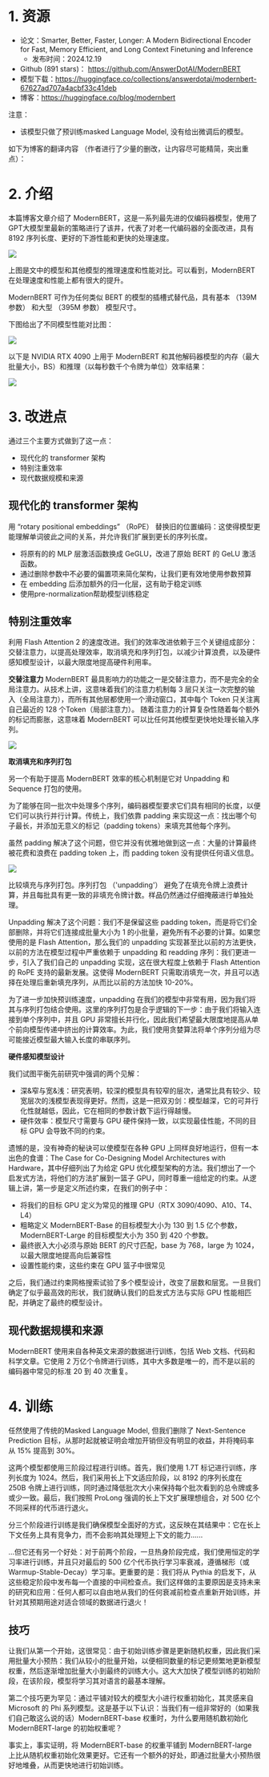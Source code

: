 # 1. 资源

- 论文：Smarter, Better, Faster, Longer: A Modern Bidirectional Encoder for Fast, Memory Efficient, and Long Context Finetuning and Inference
  - 发布时间：2024.12.19
- Github (891 stars)： https://github.com/AnswerDotAI/ModernBERT
- 模型下载：https://huggingface.co/collections/answerdotai/modernbert-67627ad707a4acbf33c41deb
- 博客：https://huggingface.co/blog/modernbert

注意：
- 该模型只做了预训练masked Language Model, 没有给出微调后的模型。

如下为博客的翻译内容 （作者进行了少量的删改，让内容尽可能精简，突出重点）：

# 2. 介绍

本篇博客文章介绍了 ModernBERT，这是一系列最先进的仅编码器模型，使用了GPT大模型里最新的策略进行了该井，代表了对老一代编码器的全面改进，具有 8192 序列长度、更好的下游性能和更快的处理速度。

![](.07_ModernBert_images/推理速度和不同模型性能对比.png)

上图是文中的模型和其他模型的推理速度和性能对比。可以看到，ModernBERT 在处理速度和性能上都有很大的提升。

ModernBERT 可作为任何类似 BERT 的模型的插槽式替代品，具有基本 （139M 参数） 和大型 （395M 参数） 模型尺寸。

下图给出了不同模型性能对比图：

![](.07_ModernBert_images/性能.png)

以下是 NVIDIA RTX 4090 上用于 ModernBERT 和其他解码器模型的内存（最大批量大小，BS）和推理（以每秒数千个令牌为单位）效率结果：

![](.07_ModernBert_images/效率.png)

# 3. 改进点

通过三个主要方式做到了这一点：

- 现代化的 transformer 架构
- 特别注重效率
- 现代数据规模和来源

## 现代化的 transformer 架构

用 “rotary positional embeddings” （RoPE） 替换旧的位置编码：这使得模型更能理解单词彼此之间的关系，并允许我们扩展到更长的序列长度。
- 将原有的的 MLP 层激活函数换成 GeGLU，改进了原始 BERT 的 GeLU 激活函数。
- 通过删除参数中不必要的偏置项来简化架构，让我们更有效地使用参数预算
- 在 embedding 后添加额外的归一化层，这有助于稳定训练
- 使用pre-normalization帮助模型训练稳定

## 特别注重效率
利用 Flash Attention 2 的速度改进。我们的效率改进依赖于三个关键组成部分：交替注意力，以提高处理效率，取消填充和序列打包，以减少计算浪费，以及硬件感知模型设计，以最大限度地提高硬件利用率。

**交替注意力**
ModernBERT 最具影响力的功能之一是交替注意力，而不是完全的全局注意力。从技术上讲，这意味着我们的注意力机制每 3 层只关注一次完整的输入（全局注意力），而所有其他层都使用一个滑动窗口，其中每个 Token 只关注离自己最近的 128 个Token（局部注意力）。
随着注意力的计算复杂性随着每个额外的标记而膨胀，这意味着 ModernBERT 可以比任何其他模型更快地处理长输入序列。

![](.07_ModernBert_images/交替注意力.png)

**取消填充和序列打包**

另一个有助于提高 ModernBERT 效率的核心机制是它对 Unpadding 和 Sequence 打包的使用。

为了能够在同一批次中处理多个序列，编码器模型要求它们具有相同的长度，以便它们可以执行并行计算。传统上，我们依靠 padding 来实现这一点：找出哪个句子最长，并添加无意义的标记（padding tokens）来填充其他每个序列。

虽然 padding 解决了这个问题，但它并没有优雅地做到这一点：大量的计算最终被花费和浪费在 padding token 上，而 padding token 没有提供任何语义信息。

![](.07_ModernBert_images/序列拼接.png)

比较填充与序列打包。序列打包 （'unpadding'） 避免了在填充令牌上浪费计算，并且每批具有更一致的非填充令牌计数。样品仍然通过仔细掩蔽进行单独处理。

Unpadding 解决了这个问题：我们不是保留这些 padding token，而是将它们全部删除，并将它们连接成批量大小为 1 的小批量，避免所有不必要的计算。如果您使用的是 Flash Attention，那么我们的 unpadding 实现甚至比以前的方法更快，以前的方法在模型过程中严重依赖于 unpadding 和 readding 序列：我们更进一步，引入了我们自己的 unpadding 实现，这在很大程度上依赖于 Flash Attention 的 RoPE 支持的最新发展。这使得 ModernBERT 只需取消填充一次，并且可以选择在处理后重新填充序列，从而比以前的方法加快 10-20%。

为了进一步加快预训练速度，unpadding 在我们的模型中非常有用，因为我们将其与序列打包结合使用。这里的序列打包是合乎逻辑的下一步：由于我们将输入连接到单个序列中，并且 GPU 非常擅长并行化，因此我们希望最大限度地提高从单个前向模型传递中挤出的计算效率。为此，我们使用贪婪算法将单个序列分组为尽可能接近模型最大输入长度的串联序列。

**硬件感知模型设计**

我们试图平衡先前研究中强调的两个见解：

- 深&窄与宽&浅：研究表明，较深的模型具有较窄的层次，通常比具有较少、较宽层次的浅模型表现得更好。然而，这是一把双刃剑：模型越深，它的可并行化性就越低，因此，它在相同的参数计数下运行得越慢。
- 硬件效率：模型尺寸需要与 GPU 硬件保持一致，以实现最佳性能，不同的目标 GPU 会导致不同的约束。

遗憾的是，没有神奇的秘诀可以使模型在各种 GPU 上同样良好地运行，但有一本出色的食谱：The Case for Co-Designing Model Architectures with Hardware，其中仔细列出了为给定 GPU 优化模型架构的方法。我们想出了一个启发式方法，将他们的方法扩展到一篮子 GPU，同时尊重一组给定的约束。从逻辑上讲，第一步是定义所述约束，在我们的例子中：

- 将我们的目标 GPU 定义为常见的推理 GPU（RTX 3090/4090、A10、T4、L4）
- 粗略定义 ModernBERT-Base 的目标模型大小为 130 到 1.5 亿个参数，ModernBERT-Large 的目标模型大小为 350 到 420 个参数。
- 最终嵌入大小必须与原始 BERT 的尺寸匹配，base 为 768，large 为 1024，以最大限度地提高向后兼容性
- 设置性能约束，这些约束在 GPU 篮子中很常见

之后，我们通过约束网格搜索试验了多个模型设计，改变了层数和层宽。一旦我们确定了似乎最高效的形状，我们就确认我们的启发式方法与实际 GPU 性能相匹配，并确定了最终的模型设计。

## 现代数据规模和来源

ModernBERT 使用来自各种英文来源的数据进行训练，包括 Web 文档、代码和科学文章。它使用 2 万亿个令牌进行训练，其中大多数是唯一的，而不是以前的编码器中常见的标准 20 到 40 次重复。

# 4. 训练

任然使用了传统的Masked Language Model, 但我们删除了 Next-Sentence Prediction 目标，从那时起就被证明会增加开销但没有明显的收益，并将掩码率从 15% 提高到 30%。

这两个模型都使用三阶段过程进行训练。首先，我们使用 1.7T 标记进行训练，序列长度为 1024。然后，我们采用长上下文适应阶段，以 8192 的序列长度在 250B 令牌上进行训练，同时通过降低批次大小来保持每个批次看到的总令牌或多或少一致。最后，我们按照 ProLong 强调的长上下文扩展理想组合，对 500 亿个不同采样的代币进行退火。

分三个阶段进行训练是我们确保模型全面好的方式，这反映在其结果中：它在长上下文任务上具有竞争力，而不会影响其处理短上下文的能力......

…但它还有另一个好处：对于前两个阶段，一旦热身阶段完成，我们使用恒定的学习率进行训练，并且只对最后的 500 亿个代币执行学习率衰减，遵循梯形（或 Warmup-Stable-Decay）学习率。更重要的是：我们将从 Pythia 的启发下，从这些稳定阶段中发布每一个直接的中间检查点。我们这样做的主要原因是支持未来的研究和应用：任何人都可以自由地从我们的任何衰减前检查点重新开始训练，并针对其预期用途对适合领域的数据进行退火！

## 技巧

让我们从第一个开始，这很常见：由于初始训练步骤是更新随机权重，因此我们采用批量大小预热：我们从较小的批量开始，以便相同数量的标记更频繁地更新模型权重，然后逐渐增加批量大小到最终的训练大小。这大大加快了模型训练的初始阶段，在该阶段，模型将学习其对语言的最基本理解。

第二个技巧更为罕见：通过平铺对较大的模型大小进行权重初始化，其灵感来自 Microsoft 的 Phi 系列模型。这是基于以下认识：当我们有一组非常好的（如果我们自己敢这么说的话）ModernBERT-base 权重时，为什么要用随机数初始化 ModernBERT-large 的初始权重呢？

事实上，事实证明，将 ModernBERT-base 的权重平铺到 ModernBERT-large 上比从随机权重初始化效果更好。它还有一个额外的好处，即通过批量大小预热很好地堆叠，从而更快地进行初始训练。

